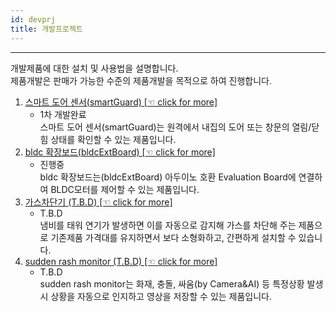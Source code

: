 ```yaml
---
id: devprj
title: 개발프로젝트
---
```

---

개발제품에 대한 설치 및 사용법을 설명합니다.  
제품개발은 판매가 가능한 수준의 제품개발을 목적으로 하여 진행합니다.

1. [스마트 도어 센서(smartGuard) [☜ click for more]](./devprj/ews2)
	* 1차 개발완료  
	스마트 도어 센서(smartGuard)는 원격에서 내집의 도어 또는 창문의 열림/닫힘 상태를 확인할 수 있는 제품입니다.
2. [bldc 확장보드(bldcExtBoard) [☜ click for more]](./devprj/bldc)
	* 진행중  
	bldc 확장보드는(bldcExtBoard) 아두이노 호환 Evaluation Board에 연결하여 BLDC모터를 제어할 수 있는 제품입니다.
3. [가스차단기 (T.B.D) [☜ click for more]](./devprj)
	* T.B.D  
	냄비를 태워 연기가 발생하면 이를 자동으로 감지해 가스를 차단해 주는 제품으로 기존제품 가격대를 유지하면서 보다 소형화하고, 간편하게 설치할 수 있습니다.  
3. [sudden rash monitor (T.B.D) [☜ click for more]](./devprj)
	* T.B.D  
	sudden rash monitor는 화재, 충돌, 싸움(by Camera&AI) 등 특정상황 발생 시 상황을 자동으로 인지하고 영상을 저장할 수 있는 제품입니다.  


